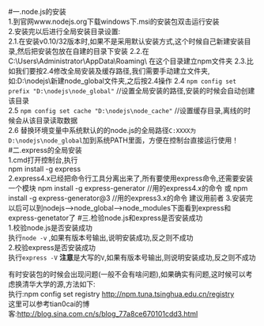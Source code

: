 #一.node.js的安装  
    1.到官网www.nodejs.org下载windows下.msi的安装包双击运行安装  
    2.安装完以后进行全局安装目录设置:  
        2.1.在安装v0.10/32版本时,如果不是采用默认安装方式,这个时候自己新建安装目录,然后把安装包放在自建的目录下安装
        2.2.在C:\Users\Administrator\AppData\Roaming\ 在这个目录建立npm文件夹
        2.3.比如我们要按2.4修改全局安装及缓存路径,我们需要手动建立文件夹,如:D:\nodejs\新建node_global文件夹,之后按2.4操作
        2.4  `npm config set prefix "D:\nodejs\node_global"`  //设置全局安装的路径,安装的时候会自动创建该目录  
        2.5  `npm config set cache "D:\nodejs\node_cache"`    //设置缓存目录,离线的时候会从该目录读取数据  
        2.6  替换环境变量中系统默认的的node.js的全局路径`C:XXXX为D:\nodejs\node_global`加到系统PATH里面，方便在控制台直接运行使用！  
#二.express的全局安装  
    1.cmd打开控制台,执行  
        npm install -g express  
    2.express4.x已经把命令行工具分离出来了,所有要使用express命令,还需要安装一个模块
        npm install -g express-generator  //用的express4.x的命令
	或
	npm install -g express-generator@3  //用的express3.x的命令
	建议用前者
    3.安装完以后可以到nodejs-->node_global-->node_modules下面看到express和express-genetator了
#三.检验node.js和express是否安装成功  
    1.校验node.js是否安装成功  
        执行`node -v` ,如果有版本号输出,说明安装成功,反之则不成功  
    2.校验express是否安装成功  
        执行`express -V` **注意**是大写的`V`,如果有版本号输出,则说明安装成功,反之则不成功  
  
  
  
有时安装包的时候会出现问题(一般不会有啥问题),如果确实有问题,这时候可以考虑换清华大学的源,方法如下:  
     执行:npm config set registry http://npm.tuna.tsinghua.edu.cn/registry  
     这里可以参考tian0cai的博客:http://blog.sina.com.cn/s/blog_77a8ce670101cdd3.html 
